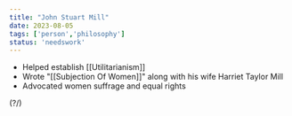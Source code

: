 ```yaml
---
title: "John Stuart Mill"
date: 2023-08-05
tags: ['person','philosophy']
status: 'needswork'
---
```


- Helped establish  [[Utilitarianism]]
- Wrote "[[Subjection Of Women]]" along with his wife Harriet Taylor Mill 
- Advocated women suffrage and equal rights

(?/)
